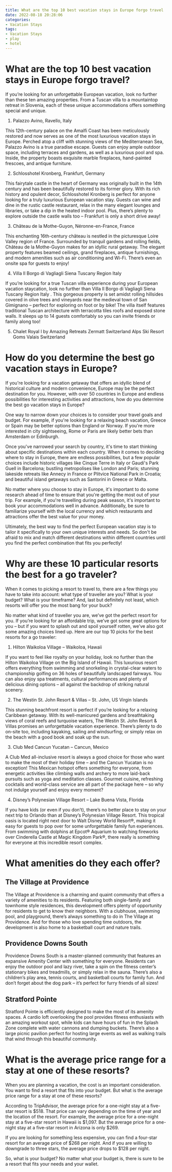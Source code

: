 ```yaml
---
title: What are the top 10 best vacation stays in Europe forgo travel
date: 2022-08-18 20:28:06
categories:
- Vacation Stays
tags:
- Vacation Stays
- play
- hotel
---
```



#  What are the top 10 best vacation stays in Europe forgo travel?

If you’re looking for an unforgettable European vacation, look no further than these ten amazing properties. From a Tuscan villa to a mountaintop retreat in Slovenia, each of these unique accommodations offers something special and unique.

1. Palazzo Avino, Ravello, Italy

This 12th-century palace on the Amalfi Coast has been meticulously restored and now serves as one of the most luxurious vacation stays in Europe. Perched atop a cliff with stunning views of the Mediterranean Sea, Palazzo Avino is a true paradise escape. Guests can enjoy ample outdoor space, including terraces and gardens, as well as a luxurious pool and spa. Inside, the property boasts exquisite marble fireplaces, hand-painted frescoes, and antique furniture.

2. Schlosshotel Kronberg, Frankfurt, Germany

This fairytale castle in the heart of Germany was originally built in the 14th century and has been beautifully restored to its former glory. With its rich history and opulent decor, Schlosshotel Kronberg is perfect for anyone looking for a truly luxurious European vacation stay. Guests can wine and dine in the rustic castle restaurant, relax in the many elegant lounges and libraries, or take a dip in the heated indoor pool. Plus, there’s plenty to explore outside the castle walls too – Frankfurt is only a short drive away!

3. Château de la Mothe-Guyon, Néronne-en-France, France

This enchanting 16th-century château is nestled in the picturesque Loire Valley region of France. Surrounded by tranquil gardens and rolling fields, Château de la Mothe-Guyon makes for an idyllic rural getaway. The elegant property features beamed ceilings, grand fireplaces, antique furnishings, and modern amenities such as air conditioning and Wi-Fi. There’s even an onsite spa for guests to enjoy!

4. Villa Il Borgo di Vagliagli Siena Tuscany Region Italy

If you’re looking for a true Tuscan villa experience during your European vacation staycation, look no further than Villa Il Borgo di Vagliagli Siena Tuscany Region Italy . This gorgeous property is set amidst rolling hillsides covered in olive trees and vineyards near the medieval town of San Gimignano – perfect for exploring on foot or by bike! The villa itself features traditional Tuscan architecture with terracotta tiles roofs and exposed stone walls. It sleeps up to 14 guests comfortably so you can invite friends or family along too!

5. Chalet Royal I by Amazing Retreats Zermatt Switzerland Alps Ski Resort Goms Valais Switzerland






















#  How do you determine the best go vacation stays in Europe?

If you're looking for a vacation getaway that offers an idyllic blend of historical culture and modern convenience, Europe may be the perfect destination for you. However, with over 50 countries in Europe and endless possibilities for interesting activities and attractions, how do you determine the best go vacation stays in Europe?

One way to narrow down your choices is to consider your travel goals and budget. For example, if you're looking for a relaxing beach vacation, Greece or Spain may be better options than England or Norway. If you're more interested in city sightseeing, Rome or Paris are likely better bets than Amsterdam or Edinburgh.

Once you've narrowed your search by country, it's time to start thinking about specific destinations within each country. When it comes to deciding where to stay in Europe, there are endless possibilities, but a few popular choices include historic villages like Cinque Terre in Italy or Gaudi's Park Guell in Barcelona; bustling metropolises like London and Paris; stunning lakeside retreats like Annecy in France or Plitvice National Park in Croatia; and beautiful island getaways such as Santorini in Greece or Malta.

No matter where you choose to stay in Europe, it's important to do some research ahead of time to ensure that you're getting the most out of your trip. For example, if you're travelling during peak season, it's important to book your accommodations well in advance. Additionally, be sure to familiarize yourself with the local currency and which restaurants and attractions offer the best value for your money.

Ultimately, the best way to find the perfect European vacation stay is to tailor it specifically to your own unique interests and needs. So don't be afraid to mix and match different destinations within different countries until you find the perfect combination that fits you perfectly!

#  Why are these 10 particular resorts the best for a go traveler?

When it comes to picking a resort to travel to, there are a few things you have to take into account: what type of traveller are you? What is your budget? What is your timeframe? And, last but definitely not least, which resorts will offer you the most bang for your buck?

No matter what kind of traveller you are, we’ve got the perfect resort for you. If you’re looking for an affordable trip, we’ve got some great options for you – but if you want to splash out and spoil yourself rotten, we’ve also got some amazing choices lined up. Here are our top 10 picks for the best resorts for a go traveler:

1. Hilton Waikoloa Village – Waikoloa, Hawaii

If you want to feel like royalty on your holiday, look no further than the Hilton Waikoloa Village on the Big Island of Hawaii. This luxurious resort offers everything from swimming and snorkeling in crystal-clear waters to championship golfing on 36 holes of beautifully landscaped fairways. You can also enjoy spa treatments, cultural performances and plenty of delicious dining options – all against the backdrop of striking natural scenery.

2. The Westin St. John Resort & Villas – St. John, US Virgin Islands

This stunning beachfront resort is perfect if you’re looking for a relaxing Caribbean getaway. With its well-manicured gardens and breathtaking views of coral reefs and turquoise waters, The Westin St. John Resort & Villas promises an unforgettable vacation experience. There’s plenty to do on-site too, including kayaking, sailing and windsurfing; or simply relax on the beach with a good book and soak up the sun.

3. Club Med Cancun Yucatan – Cancun, Mexico

A Club Med all-inclusive resort is always a good choice for those who want to make the most of their holiday time – and the Cancun Yucatan is no exception! This Mexican hotspot offers something for everyone, from energetic activities like climbing walls and archery to more laid-back pursuits such as yoga and meditation classes. Gourmet cuisine, refreshing cocktails and world-class service are all part of the package here – so why not indulge yourself and enjoy every moment?

4. Disney’s Polynesian Village Resort – Lake Buena Vista, Florida

If you have kids (or even if you don’t), there’s no better place to stay on your next trip to Orlando than at Disney’s Polynesian Village Resort. This tropical oasis is located right next door to Walt Disney World Resort®, making it easy for guests to pop over for some unforgettable family fun experiences. From swimming with dolphins at Epcot® Aquarium to watching fireworks over Cinderella Castle at Magic Kingdom Park®, there really is something for everyone at this incredible resort complex.

#  What amenities do they each offer?

## The Village at Providence

The Village at Providence is a charming and quaint community that offers a variety of amenities to its residents. Featuring both single-family and townhome style residences, this development offers plenty of opportunity for residents to get to know their neighbors. With a clubhouse, swimming pool, and playground, there’s always something to do in The Village at Providence. And for those who love spending time outdoors, the development is also home to a basketball court and nature trails.

## Providence Downs South

Providence Downs South is a master-planned community that features an expansive Amenity Center with something for everyone. Residents can enjoy the outdoor pool and lazy river, take a spin on the fitness center’s stationary bikes and treadmills, or simply relax in the sauna. There’s also a children’s play area, tennis courts, and basketball courts for family fun. And don’t forget about the dog park – it’s perfect for furry friends of all sizes!

## Stratford Pointe

Stratford Pointe is efficiently designed to make the most of its amenity spaces. A cardio loft overlooking the pool provides fitness enthusiasts with an amazing workout spot, while kids can have hours of fun in the Splash Zone complete with water cannons and dumping buckets. There’s also a large picnic pavilion perfect for hosting large events as well as walking trails that wind through this beautiful community.

#  What is the average price range for a stay at one of these resorts?

When you are planning a vacation, the cost is an important consideration. You want to find a resort that fits into your budget. But what is the average price range for a stay at one of these resorts?

According to TripAdvisor, the average price for a one-night stay at a five-star resort is $518. That price can vary depending on the time of year and the location of the resort. For example, the average price for a one-night stay at a five-star resort in Hawaii is $1,097. But the average price for a one-night stay at a five-star resort in Arizona is only $269.

If you are looking for something less expensive, you can find a four-star resort for an average price of $268 per night. And if you are willing to downgrade to three stars, the average price drops to $128 per night.

So, what is your budget? No matter what your budget is, there is sure to be a resort that fits your needs and your wallet.